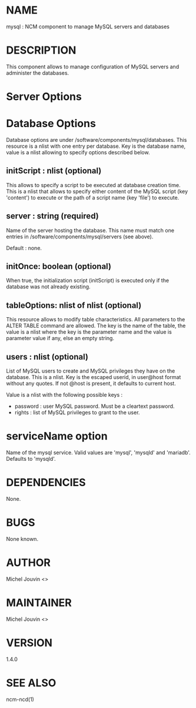 # NAME

mysql : NCM component to manage MySQL servers and databases

# DESCRIPTION

This component allows to manage configuration of MySQL servers and administer the databases.

# Server Options

# Database Options

Database options are under /software/components/mysql/databases. This resource is a nlist with one entry per database. Key is the
database name, value is a nlist allowing to specify options described below.

## initScript : nlist (optional) 

This allows to specify a script to be executed at database creation time. This is a nlist that allows to specify either content
of the MySQL script (key 'content') to execute or the path of a script name (key 'file') to execute. 

## server : string (required)

Name of the server hosting the database. This name must match one entries in /software/components/mysql/servers (see above).

Default : none.

## initOnce: boolean (optional)

When true, the initialization script (initScript) is executed only if the database was not already existing.

## tableOptions: nlist of nlist (optional)

This resource allows to modify table characteristics. All parameters to the ALTER TABLE command are allowed.
The key is the name of the table, the value is a nlist where the key is the parameter name and the value is parameter
value if any, else an empty string.

## users : nlist (optional)

List of MySQL users to create and MySQL privileges they have on the database. This is a nlist. Key is the escaped userid, in
user@host format without any quotes. If not @host is present, it defaults to current host.

Value is a nlist with the following possible keys :

- password : user MySQL password. Must be a cleartext password.
- rights : list of MySQL privileges to grant to the user.

# serviceName option

Name of the mysql service. Valid values are 'mysql', 'mysqld' and 'mariadb'. Defaults to 'mysqld'.

# DEPENDENCIES

None.

# BUGS

None known.

# AUTHOR

Michel Jouvin <>

# MAINTAINER

Michel Jouvin <>

# VERSION

1.4.0

# SEE ALSO

ncm-ncd(1)
